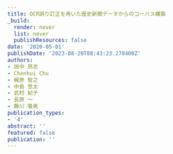 ```yaml
---
title: OCR誤り訂正を⽤いた歴史新聞データからのコーパス構築
_build:
  render: never
  list: never
  publishResources: false
date: '2020-05-01'
publishDate: '2023-08-20T08:43:23.278400Z'
authors:
- ⽥中 昂志
- Chenhui Chu
- 梶原 智之
- 中島 悠太
- 武村 紀⼦
- ⻑原 ⼀
- 藤川 隆男
publication_types:
- '4'
abstract: ''
featured: false
publication: ''
---
```


